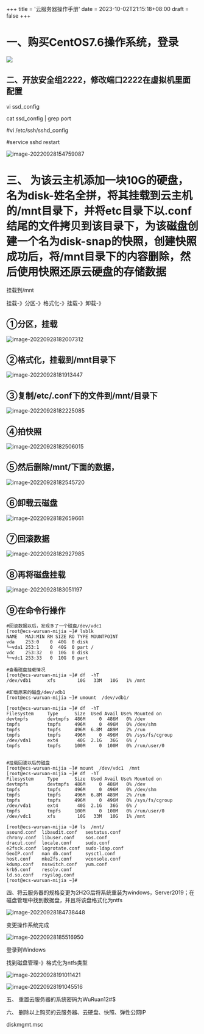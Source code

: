 +++
title = '云服务器操作手册'
date = 2023-10-02T21:15:18+08:00
draft = false
+++
# 一、购买CentOS7.6操作系统，登录

![](C:/Users/never/AppData/Roaming/Typora/typora-user-images/image-20220928120406785.png)



## 二、开放安全组2222，修改端口2222在虚拟机里面配置



vi  ssd_config

cat   ssd_config   |  grep   port

#vi  /etc/ssh/sshd_config

#service  sshd   restart 

![image-20220928154759087](C:/Users/never/AppData/Roaming/Typora/typora-user-images/image-20220928154759087.png)



# 三、 为该云主机添加一块10G的硬盘，名为disk-姓名全拼，将其挂载到云主机的/mnt目录下，并将etc目录下以.conf结尾的文件拷贝到该目录下，为该磁盘创建一个名为disk-snap的快照，创建快照成功后，将/mnt目录下的内容删除，然后使用快照还原云硬盘的存储数据



挂载到/mnt

挂载-》分区-》格式化-》挂载-》卸载-》

## ①分区，挂载

![image-20220928182007312](C:/Users/never/AppData/Roaming/Typora/typora-user-images/image-20220928182007312.png)



## ②格式化，挂载到/mnt目录下

![image-20220928181913447](C:/Users/never/AppData/Roaming/Typora/typora-user-images/image-20220928181913447.png)



## ③复制/etc/.conf下的文件到/mnt/目录下

![image-20220928182225085](C:/Users/never/AppData/Roaming/Typora/typora-user-images/image-20220928182225085.png)



## ④拍快照

![image-20220928182506015](C:/Users/never/AppData/Roaming/Typora/typora-user-images/image-20220928182506015.png)

## ⑤然后删除/mnt/下面的数据，

![image-20220928182545720](C:/Users/never/AppData/Roaming/Typora/typora-user-images/image-20220928182545720.png)

## ⑥卸载云磁盘

![image-20220928182659661](C:/Users/never/AppData/Roaming/Typora/typora-user-images/image-20220928182659661.png)

## ⑦回滚数据

![image-20220928182927985](C:/Users/never/AppData/Roaming/Typora/typora-user-images/image-20220928182927985.png)



## ⑧再将磁盘挂载

![image-20220928183051197](C:/Users/never/AppData/Roaming/Typora/typora-user-images/image-20220928183051197.png)

## ⑨在命令行操作

```
#回滚数据以后，发现多了一个磁盘/dev/vdc1
[root@ecs-wuruan-mijia ~]# lsblk
NAME   MAJ:MIN RM SIZE RO TYPE MOUNTPOINT
vda    253:0    0  40G  0 disk 
└─vda1 253:1    0  40G  0 part /
vdc    253:32   0  10G  0 disk 
└─vdc1 253:33   0  10G  0 part 

#查看磁盘挂载情况
[root@ecs-wuruan-mijia ~]# df  -hT
/dev/vdb1      xfs        10G   33M   10G   1% /mnt

#卸载原来的磁盘/dev/vdb1
[root@ecs-wuruan-mijia ~]# umount  /dev/vdb1/

[root@ecs-wuruan-mijia ~]# df  -hT
Filesystem     Type      Size  Used Avail Use% Mounted on
devtmpfs       devtmpfs  486M     0  486M   0% /dev
tmpfs          tmpfs     496M     0  496M   0% /dev/shm
tmpfs          tmpfs     496M  6.8M  489M   2% /run
tmpfs          tmpfs     496M     0  496M   0% /sys/fs/cgroup
/dev/vda1      ext4       40G  2.1G   36G   6% /
tmpfs          tmpfs     100M     0  100M   0% /run/user/0


#挂载回滚以后的磁盘
[root@ecs-wuruan-mijia ~]# mount  /dev/vdc1  /mnt
[root@ecs-wuruan-mijia ~]# df  -hT
Filesystem     Type      Size  Used Avail Use% Mounted on
devtmpfs       devtmpfs  486M     0  486M   0% /dev
tmpfs          tmpfs     496M     0  496M   0% /dev/shm
tmpfs          tmpfs     496M  6.8M  489M   2% /run
tmpfs          tmpfs     496M     0  496M   0% /sys/fs/cgroup
/dev/vda1      ext4       40G  2.1G   36G   6% /
tmpfs          tmpfs     100M     0  100M   0% /run/user/0
/dev/vdc1      xfs        10G   33M   10G   1% /mnt

[root@ecs-wuruan-mijia ~]# ls  /mnt/
asound.conf  libaudit.conf   sestatus.conf
chrony.conf  libuser.conf    sos.conf
dracut.conf  locale.conf     sudo.conf
e2fsck.conf  logrotate.conf  sudo-ldap.conf
GeoIP.conf   man_db.conf     sysctl.conf
host.conf    mke2fs.conf     vconsole.conf
kdump.conf   nsswitch.conf   yum.conf
krb5.conf    resolv.conf
ld.so.conf   rsyslog.conf
[root@ecs-wuruan-mijia ~]# 
```









四、将云服务器的规格变更为2H2G后将系统重装为windows，Server2019；在磁盘管理中找到数据盘，并且将该盘格式化为ntfs

![image-20220928184738448](C:/Users/never/AppData/Roaming/Typora/typora-user-images/image-20220928184738448.png)

变更操作系统完成

![image-20220928185516950](C:/Users/never/AppData/Roaming/Typora/typora-user-images/image-20220928185516950.png)



登录到Windows

找到磁盘管理-》格式化为ntfs类型

![image-20220928191011421](C:/Users/never/AppData/Roaming/Typora/typora-user-images/image-20220928191011421.png)



![image-20220928191045516](C:/Users/never/AppData/Roaming/Typora/typora-user-images/image-20220928191045516.png)

五、 重置云服务器的系统密码为WuRuan12#$

六、 删除以上购买的云服务器、云硬盘、快照、弹性公网IP

diskmgmt.msc